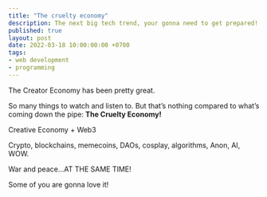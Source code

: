 ```yaml
---
title: "The cruelty economy"
description: The next big tech trend, your gonna need to get prepared!
published: true
layout: post
date: 2022-03-18 10:00:00:00 +0700
tags:
- web development
- programming
--- 
```

The Creator Economy has been pretty great. 

So many things to watch and listen to. But that’s nothing compared to what’s coming down the pipe: __The Cruelty Economy!__

Creative Economy + Web3
 
Crypto, blockchains, memecoins, DAOs, cosplay, algorithms, Anon, AI, WOW.

War and peace…AT THE SAME TIME!

Some of you are gonna love it!
